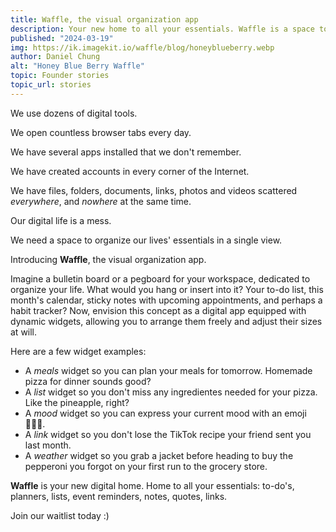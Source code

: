```yaml
---
title: Waffle, the visual organization app
description: Your new home to all your essentials. Waffle is a space to organize your life in a single view.
published: "2024-03-19"
img: https://ik.imagekit.io/waffle/blog/honeyblueberry.webp
author: Daniel Chung
alt: "Honey Blue Berry Waffle"
topic: Founder stories
topic_url: stories
---
```


We use dozens of digital tools.

We open countless browser tabs every day.

We have several apps installed that we don't remember.

We have created accounts in every corner of the Internet.

We have files, folders, documents, links, photos and videos scattered _everywhere_, and _nowhere_ at the same time.

Our digital life is a mess.

We need a space to organize our lives' essentials in a single view.

Introducing **Waffle**, the visual organization app.

Imagine a bulletin board or a pegboard for your workspace, dedicated to organize your life. What would you hang or insert into it? Your to-do list, this month's calendar, sticky notes with upcoming appointments, and perhaps a habit tracker? Now, envision this concept as a digital app equipped with dynamic widgets, allowing you to arrange them freely and adjust their sizes at will.

Here are a few widget examples:

-   A _meals_ widget so you can plan your meals for tomorrow. Homemade pizza for dinner sounds good?
-   A _list_ widget so you don't miss any ingredientes needed for your pizza. Like the pineapple, right?
-   A _mood_ widget so you can express your current mood with an emoji 👨🏻‍🍳.
-   A _link_ widget so you don't lose the TikTok recipe your friend sent you last month.
-   A _weather_ widget so you grab a jacket before heading to buy the pepperoni you forgot on your first run to the grocery store.

**Waffle** is your new digital home. Home to all your essentials: to-do's, planners, lists, event reminders, notes, quotes, links.

Join our waitlist today :)
